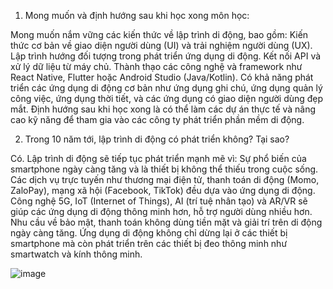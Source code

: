 1) Mong muốn và định hướng sau khi học xong môn học:

Mong muốn nắm vững các kiến thức về lập trình di động, bao gồm:
Kiến thức cơ bản về giao diện người dùng (UI) và trải nghiệm người dùng (UX).
Lập trình hướng đối tượng trong phát triển ứng dụng di động.
Kết nối API và xử lý dữ liệu từ máy chủ.
Thành thạo các công nghệ và framework như React Native, Flutter hoặc Android Studio (Java/Kotlin).
Có khả năng phát triển các ứng dụng di động cơ bản như ứng dụng ghi chú, ứng dụng quản lý công việc, ứng dụng thời tiết, và các ứng dụng có giao diện người dùng đẹp mắt.
Định hướng sau khi học xong là có thể làm các dự án thực tế và nâng cao kỹ năng để tham gia vào các công ty phát triển phần mềm di động.

2) Trong 10 năm tới, lập trình di động có phát triển không? Tại sao?

Có. Lập trình di động sẽ tiếp tục phát triển mạnh mẽ vì:
Sự phổ biến của smartphone ngày càng tăng và là thiết bị không thể thiếu trong cuộc sống.
Các dịch vụ trực tuyến như thương mại điện tử, thanh toán di động (Momo, ZaloPay), mạng xã hội (Facebook, TikTok) đều dựa vào ứng dụng di động.
Công nghệ 5G, IoT (Internet of Things), AI (trí tuệ nhân tạo) và AR/VR sẽ giúp các ứng dụng di động thông minh hơn, hỗ trợ người dùng nhiều hơn.
Nhu cầu về bảo mật, thanh toán không dùng tiền mặt và giải trí trên di động ngày càng tăng.
Ứng dụng di động không chỉ dừng lại ở các thiết bị smartphone mà còn phát triển trên các thiết bị đeo thông minh như smartwatch và kính thông minh.

![image](https://github.com/user-attachments/assets/03d89870-4852-4148-bc29-e212f1f1a10b)
